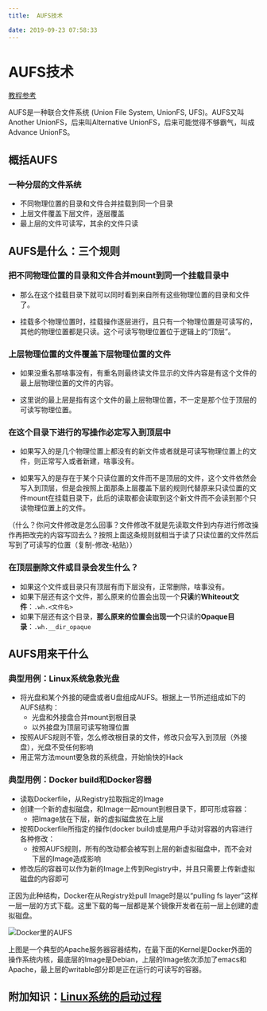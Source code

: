 ```yaml
---
title:  AUFS技术

date: 2019-09-23 07:58:33
---
```

# AUFS技术

[教程参考](https://coolshell.cn/articles/17061.html)

AUFS是一种联合文件系统 (Union File System, UnionFS, UFS)。AUFS又叫Another UnionFS，后来叫Alternative UnionFS，后来可能觉得不够霸气，叫成Advance UnionFS。

## 概括AUFS

### 一种分层的文件系统

* 不同物理位置的目录和文件合并挂载到同一个目录
* 上层文件覆盖下层文件，逐层覆盖
* 最上层的文件可读写，其余的文件只读

## AUFS是什么：三个规则

### 把不同物理位置的目录和文件合并mount到同一个挂载目录中

* 那么在这个挂载目录下就可以同时看到来自所有这些物理位置的目录和文件了。

* 挂载多个物理位置时，挂载操作逐层进行，且只有一个物理位置是可读写的，其他的物理位置都是只读。这个可读写物理位置位于逻辑上的“顶层”。

### 上层物理位置的文件覆盖下层物理位置的文件

* 如果没重名那啥事没有，有重名则最终读文件显示的文件内容是有这个文件的最上层物理位置的文件的内容。

* 这里说的最上层是指有这个文件的最上层物理位置，不一定是那个位于顶层的可读写物理位置。

### 在这个目录下进行的写操作必定写入到顶层中

* 如果写入的是几个物理位置上都没有的新文件或者就是可读写物理位置上的文件，则正常写入或者新建，啥事没有。

* 如果写入的是存在于某个只读位置的文件而不是顶层的文件，这个文件依然会写入到顶层，但是会按照上面那条上层覆盖下层的规则代替原来只读位置的文件mount在挂载目录下，此后的读取都会读取到这个新文件而不会读到那个只读物理位置上的文件。

（什么？你问文件修改是怎么回事？文件修改不就是先读取文件到内存进行修改操作再把改完的内容写回去么？按照上面这条规则就相当于读了只读位置的文件然后写到了可读写的位置（复制-修改-粘贴））

### 在顶层删除文件或目录会发生什么？

* 如果这个文件或目录只有顶层有而下层没有，正常删除，啥事没有。
* 如果下层还有这个文件，那么原来的位置会出现一个**只读**的**Whiteout文件**：`.wh.<文件名>`
* 如果下层还有这个目录，**那么原来的位置会出现一个**只读的**Opaque目录**：`.wh.__dir_opaque`

## AUFS用来干什么

### 典型用例：Linux系统急救光盘

* 将光盘和某个外接的硬盘或者U盘组成AUFS。根据上一节所述组成如下的AUFS结构：
  * 光盘和外接盘合并mount到根目录
  * 以外接盘为顶层可读写物理位置
* 按照AUFS规则不管，怎么修改根目录的文件，修改只会写入到顶层（外接盘），光盘不受任何影响
* 用正常方法mount要急救的系统盘，开始愉快的Hack

### 典型用例：Docker build和Docker容器

* 读取Dockerfile，从Registry拉取指定的Image
* 创建一个新的虚拟磁盘，和Image一起mount到根目录下，即可形成容器：
  * 把Image放在下层，新的虚拟磁盘放在上层
* 按照Dockerfile所指定的操作(docker build)或是用户手动对容器的内容进行各种修改：
  * 按照AUFS规则，所有的改动都会被写到上层的新虚拟磁盘中，而不会对下层的Image造成影响
* 修改后的容器可以作为新的Image上传到Registry中，并且只需要上传新虚拟磁盘的内容即可

正因为此种结构，Docker在从Registry处pull Image时是以“pulling fs layer”这样一层一层的方式下载。这里下载的每一层都是某个镜像开发者在前一层上创建的虚拟磁盘。

![Docker里的AUFS](i/AUFS和Docker.png)

上图是一个典型的Apache服务器容器结构，在最下面的Kernel是Docker外面的操作系统内核，最底层的Image是Debian，上层的Image依次添加了emacs和Apache，最上层的writable部分即是正在运行的可读写的容器。

## 附加知识：[Linux系统的启动过程](Linux启动过程.md)
